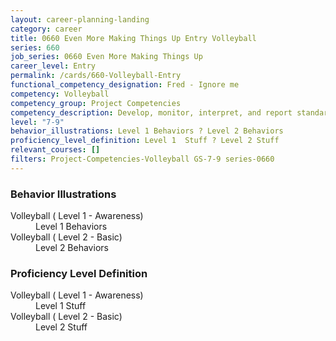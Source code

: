 ```yaml
---
layout: career-planning-landing
category: career
title: 0660 Even More Making Things Up Entry Volleyball
series: 660
job_series: 0660 Even More Making Things Up
career_level: Entry
permalink: /cards/660-Volleyball-Entry
functional_competency_designation: Fred - Ignore me
competency: Volleyball
competency_group: Project Competencies
competency_description: Develop, monitor, interpret, and report standardized processes/operations to ensure transparency and compliance with financial statutory, regulatory, and leadership guidance with the intent of promoting effectiveness and accountability.
level: "7-9"
behavior_illustrations: Level 1 Behaviors ? Level 2 Behaviors
proficiency_level_definition: Level 1  Stuff ? Level 2 Stuff
relevant_courses: []
filters: Project-Competencies-Volleyball GS-7-9 series-0660
---
```


<div class="desktop:grid-col-6 margin-y-205">
  <div class="border-top-05 bg-white padding-2 shadow-5 height-full members-hover border-1px border-gray-30 border-top-orange radius-lg">
    <h3>Behavior Illustrations</h3>
    <dl class="text-base"><dt>Volleyball ( Level 1 - Awareness)</dt><dd>Level 1 Behaviors</dd><dt>Volleyball ( Level 2 - Basic)</dt><dd>Level 2 Behaviors</dd></dl>
  </div>
</div>
<div class="desktop:grid-col-6 margin-y-205">
  <div class="border-top-05 bg-white padding-2 shadow-5 height-full members-hover border-1px border-gray-30 border-top-orange radius-lg">
    <h3>Proficiency Level Definition</h3>
    <dl class="text-base"><dt>Volleyball ( Level 1 - Awareness)</dt><dd>Level 1  Stuff</dd><dt>Volleyball ( Level 2 - Basic)</dt><dd>Level 2 Stuff</dd></dl>
  </div>
</div>